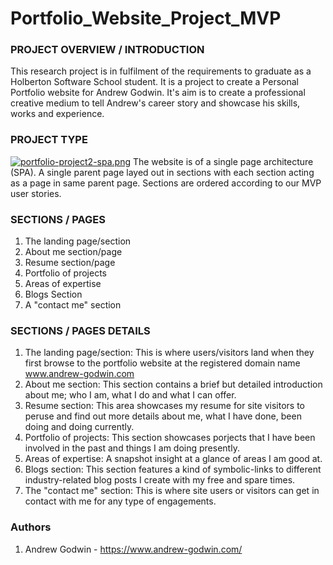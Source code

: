 # Portfolio_Website_Project_MVP
### PROJECT OVERVIEW / INTRODUCTION
This research project is in fulfilment of the requirements to graduate as a Holberton Software School student. It is a project to create a Personal Portfolio website for Andrew Godwin. It's aim is to create a professional creative medium to tell Andrew's career story and showcase his skills, works and experience.

### PROJECT TYPE
[![portfolio-project2-spa.png](https://i.postimg.cc/L6x7g6Dm/portfolio-project2-spa.png)](https://postimg.cc/0bJZLvh4)
The website is of a single page architecture (SPA). A single parent page layed out in sections with each section acting as a page in same parent page. Sections are ordered according to our MVP user stories.

### SECTIONS / PAGES
1. The landing page/section
2. About me section/page
3. Resume section/page
4. Portfolio of projects
5. Areas of expertise
6. Blogs Section
7. A "contact me" section

### SECTIONS / PAGES DETAILS
1. The landing page/section: This is where users/visitors land when they first browse to the portfolio website at the registered domain name www.andrew-godwin.com  
2. About me section: This section contains a brief but detailed introduction about me; who I am, what I do and what  I can offer.  
3. Resume section: This area showcases my resume for site visitors to peruse and find out more details about me, what I have done, been doing and doing currently.  
4. Portfolio of projects: This section showcases porjects that I have been involved in the past and things I am doing presently.  
5. Areas of expertise: A snapshot insight at a glance of areas I am good at.  
6. Blogs section: This section features a kind of symbolic-links to different industry-related blog posts I create with my free and spare times.  
7. The "contact me" section: This is where site users or visitors can get in contact with me for any type of engagements.  

### Authors
1. Andrew Godwin - https://www.andrew-godwin.com/  
